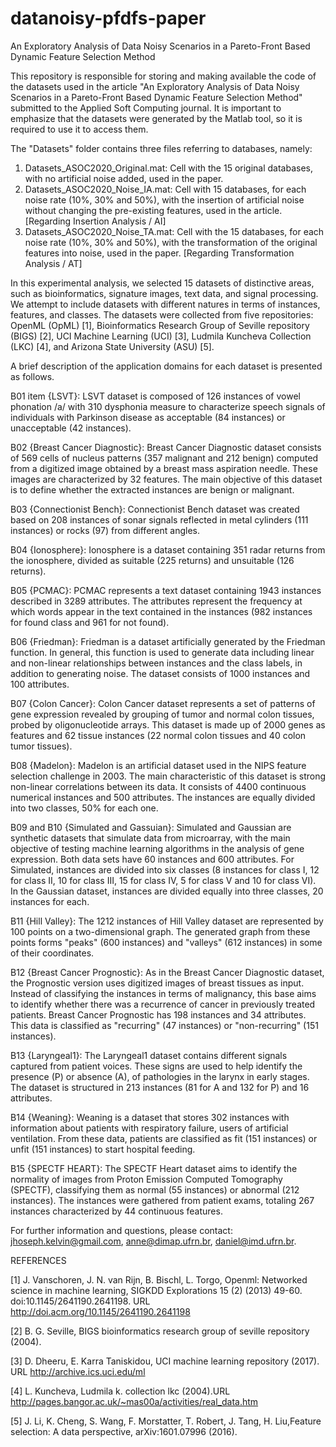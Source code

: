 # datanoisy-pfdfs-paper
An Exploratory Analysis of Data Noisy Scenarios in a Pareto-Front Based Dynamic Feature Selection Method

This repository is responsible for storing and making available the code of the datasets used in the article "An Exploratory Analysis of Data Noisy Scenarios in a Pareto-Front Based Dynamic Feature Selection Method" submitted to the Applied Soft Computing journal. It is important to emphasize that the datasets were generated by the Matlab tool, so it is required to use it to access them.

The "Datasets" folder contains three files referring to databases, namely:

1. Datasets_ASOC2020_Original.mat: Cell with the 15 original databases, with no artificial noise added, used in the paper.
2. Datasets_ASOC2020_Noise_IA.mat: Cell with 15 databases, for each noise rate (10%, 30% and 50%), with the insertion of artificial noise without changing the pre-existing features, used in the article. [Regarding Insertion Analysis / AI]
3. Datasets_ASOC2020_Noise_TA.mat: Cell with the 15 databases, for each noise rate (10%, 30% and 50%), with the transformation of the original features into noise, used in the paper. [Regarding Transformation Analysis / AT]

In this experimental analysis, we selected 15 datasets of distinctive areas, such as bioinformatics, signature images, text data, and signal processing. We attempt to include datasets with different natures in terms of instances, features, and classes. The datasets were collected from five repositories: OpenML (OpML) [1],  Bioinformatics Research Group of Seville repository (BIGS) [2], UCI Machine Learning (UCI) [3], Ludmila Kuncheva Collection (LKC) [4], and Arizona State University (ASU) [5].

A brief description of the application domains for each dataset is presented as follows.

B01 item {LSVT}: LSVT dataset is composed of 126 instances of vowel phonation /a/ with 310 dysphonia measure to characterize speech signals of individuals with Parkinson disease as acceptable (84 instances) or unacceptable (42 instances).
			    				     
B02 {Breast Cancer Diagnostic}: Breast Cancer Diagnostic dataset consists of 569 cells of nucleus patterns (357 malignant and 212 benign) computed from a digitized image obtained by a breast mass aspiration needle. These images are characterized by 32 features. The main objective of this dataset is to define whether the extracted instances are benign or malignant. 

B03 {Connectionist Bench}: Connectionist Bench dataset was created based on 208 instances of sonar signals reflected in metal cylinders (111 instances) or rocks (97) from different angles.
    
B04 {Ionosphere}: Ionosphere is a dataset containing 351 radar returns from the ionosphere, divided as suitable (225 returns) and unsuitable (126 returns).
    
B05 {PCMAC}: PCMAC represents a text dataset containing 1943 instances described in 3289 attributes. The attributes represent the frequency at which words appear in the text contained in the instances (982 instances for found class and 961 for not found).
    
B06 {Friedman}: Friedman is a dataset artificially generated by the Friedman function. In general, this function is used to generate data including linear and non-linear relationships between instances and the class labels, in addition to generating noise. The dataset consists of 1000 instances and 100 attributes.
    
B07 {Colon Cancer}: Colon Cancer dataset represents a set of patterns of gene expression revealed by grouping of tumor and normal colon tissues, probed by oligonucleotide arrays. This dataset is made up of 2000 genes as features and 62 tissue instances (22 normal colon tissues and 40 colon tumor tissues).
    
B08 {Madelon}: Madelon is an artificial dataset used in the NIPS feature selection challenge in 2003. The main characteristic of this dataset is strong non-linear correlations between its data. It consists of 4400 continuous numerical instances and 500 attributes. The instances are equally divided into two classes, 50\% for each one. 
    
B09 and B10 {Simulated and Gassuian}: Simulated and Gaussian are synthetic datasets that simulate data from microarray, with the main objective of testing machine learning algorithms in the analysis of gene expression. Both data sets have 60 instances and 600 attributes. For Simulated, instances are divided into six classes (8 instances for class I, 12 for class II, 10 for class III, 15 for class IV, 5 for class V and 10 for class VI). In the Gaussian dataset, instances are divided equally into three classes, 20 instances for each. 
    
B11 {Hill Valley}: The 1212 instances of Hill Valley dataset are represented by 100 points on a two-dimensional graph. The generated graph from these points forms "peaks" (600 instances) and "valleys" (612 instances) in some of their coordinates.
    
B12 {Breast Cancer Prognostic}: As in the Breast Cancer Diagnostic dataset, the Prognostic version uses digitized images of breast tissues as input. Instead of classifying the instances in terms of malignancy, this base aims to identify whether there was a recurrence of cancer in previously treated patients. Breast Cancer Prognostic has 198 instances and 34 attributes. This data is classified as "recurring" (47 instances) or "non-recurring" (151 instances).
    
B13 {Laryngeal1}: The Laryngeal1 dataset contains different signals captured from patient voices. These signs are used to help identify the presence (P) or absence (A), of pathologies in the larynx in early stages. The dataset is structured in 213 instances (81 for A and 132 for P) and 16 attributes. 

B14 {Weaning}: Weaning is a dataset that stores 302 instances with information about patients with respiratory failure, users of artificial ventilation. From these data, patients are classified as fit (151 instances) or unfit (151 instances) to start hospital feeding.
    
B15 {SPECTF HEART}: The SPECTF Heart dataset aims to identify the normality of images from Proton Emission Computed Tomography (SPECTF), classifying them as normal (55 instances) or abnormal (212 instances). The instances were gathered from patient exams, totaling 267 instances characterized by 44 continuous features.

For further information and questions, please contact: jhoseph.kelvin@gmail.com,
						       anne@dimap.ufrn.br,
						       daniel@imd.ufrn.br.

REFERENCES

[1]  J. Vanschoren, J. N. van Rijn, B. Bischl, L. Torgo, Openml:  Networked science in machine learning, SIGKDD Explorations 15 (2) (2013) 49-60. doi:10.1145/2641190.2641198. URL http://doi.acm.org/10.1145/2641190.2641198

[2]  B. G. Seville, BIGS bioinformatics research group of seville repository (2004).

[3]  D.  Dheeru,  E.  Karra  Taniskidou,  UCI  machine  learning  repository (2017). URL http://archive.ics.uci.edu/ml

[4]  L. Kuncheva, Ludmila k. collection lkc (2004).URL http://pages.bangor.ac.uk/~mas00a/activities/real_data.htm

[5]  J. Li, K. Cheng, S. Wang, F. Morstatter, T. Robert, J. Tang, H. Liu,Feature selection:  A data perspective, arXiv:1601.07996 (2016).
    

